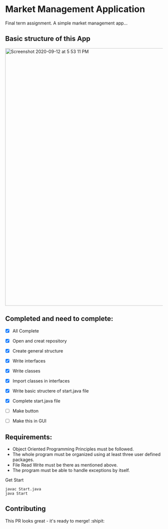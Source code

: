 # Market Management Application

Final term assignment. A simple market management app...

## Basic structure of this App

<img width="824" alt="Screenshot 2020-09-12 at 5 53 11 PM" src="https://user-images.githubusercontent.com/62304481/92995101-0fbd9f80-f522-11ea-86b2-3f50747c7ca6.png">

## Completed and need to complete:
                      
   - [x] All Complete

- [x] Open and creat repository
- [x] Create general structure
- [x] Write interfaces
- [x] Write classes
- [x] Import classes in interfaces
- [x] Write basic structere of start.java file
- [x] Complete start.java file
- [ ] Make button
- [ ] Make this in GUI
     

## Requirements:
 * Object Oriented Programming Principles must be followed.
 * The whole program must be organized using at least three user defined packages.
 * File Read Write must be there as mentioned above.
 * The program must be able to handle exceptions by itself.
 
 Get Start
```
javac Start.java
java Start
```


## Contributing


This PR looks great - it's ready to merge! :shipit:
